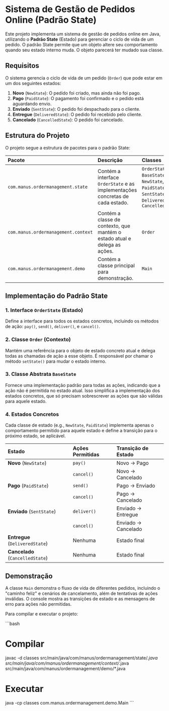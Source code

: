 # Sistema de Gestão de Pedidos Online (Padrão State)

Este projeto implementa um sistema de gestão de pedidos online em Java, utilizando o **Padrão State** (Estado) para gerenciar o ciclo de vida de um pedido. O padrão State permite que um objeto altere seu comportamento quando seu estado interno muda. O objeto parecerá ter mudado sua classe.

## Requisitos

O sistema gerencia o ciclo de vida de um pedido (`Order`) que pode estar em um dos seguintes estados:

1.  **Novo** (`NewState`): O pedido foi criado, mas ainda não foi pago.
2.  **Pago** (`PaidState`): O pagamento foi confirmado e o pedido está aguardando envio.
3.  **Enviado** (`SentState`): O pedido foi despachado para o cliente.
4.  **Entregue** (`DeliveredState`): O pedido foi recebido pelo cliente.
5.  **Cancelado** (`CancelledState`): O pedido foi cancelado.

## Estrutura do Projeto

O projeto segue a estrutura de pacotes para o padrão State:

| Pacote | Descrição | Classes |
| :--- | :--- | :--- |
| `com.manus.ordermanagement.state` | Contém a interface `OrderState` e as implementações concretas de cada estado. | `OrderState`, `BaseState`, `NewState`, `PaidState`, `SentState`, `DeliveredState`, `CancelledState` |
| `com.manus.ordermanagement.context` | Contém a classe de contexto, que mantém o estado atual e delega as ações. | `Order` |
| `com.manus.ordermanagement.demo` | Contém a classe principal para demonstração. | `Main` |

## Implementação do Padrão State

### 1. Interface `OrderState` (Estado)

Define a interface para todos os estados concretos, incluindo os métodos de ação: `pay()`, `send()`, `deliver()`, e `cancel()`.

### 2. Classe `Order` (Contexto)

Mantém uma referência para o objeto de estado concreto atual e delega todas as chamadas de ação a esse objeto. É responsável por chamar o método `setState()` para mudar o estado interno.

### 3. Classe Abstrata `BaseState`

Fornece uma implementação padrão para todas as ações, indicando que a ação não é permitida no estado atual. Isso simplifica a implementação dos estados concretos, que só precisam sobrescrever as ações que são válidas para aquele estado.

### 4. Estados Concretos

Cada classe de estado (e.g., `NewState`, `PaidState`) implementa apenas o comportamento permitido para aquele estado e define a transição para o próximo estado, se aplicável.

| Estado | Ações Permitidas | Transição de Estado |
| :--- | :--- | :--- |
| **Novo** (`NewState`) | `pay()` | Novo -> Pago |
| | `cancel()` | Novo -> Cancelado |
| **Pago** (`PaidState`) | `send()` | Pago -> Enviado |
| | `cancel()` | Pago -> Cancelado |
| **Enviado** (`SentState`) | `deliver()` | Enviado -> Entregue |
| | `cancel()` | Enviado -> Cancelado |
| **Entregue** (`DeliveredState`) | Nenhuma | Estado final |
| **Cancelado** (`CancelledState`) | Nenhuma | Estado final |

## Demonstração

A classe `Main` demonstra o fluxo de vida de diferentes pedidos, incluindo o "caminho feliz" e cenários de cancelamento, além de tentativas de ações inválidas. O console mostra as transições de estado e as mensagens de erro para ações não permitidas.

Para compilar e executar o projeto:

\`\`\`bash
# Compilar
javac -d classes src/main/java/com/manus/ordermanagement/state/*.java src/main/java/com/manus/ordermanagement/context/*.java src/main/java/com/manus/ordermanagement/demo/*.java

# Executar
java -cp classes com.manus.ordermanagement.demo.Main
\`\`\`

